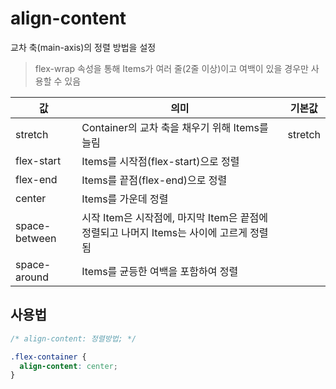 # align-content

교차 축(main-axis)의 정렬 방법을 설정

> flex-wrap 속성을 통해 Items가 여러 줄(2줄 이상)이고 여백이 있을 경우만 사용할 수 있음

| 값            | 의미                                                                                     | 기본값  |
| ------------- | ---------------------------------------------------------------------------------------- | ------- |
| stretch       | Container의 교차 축을 채우기 위해 Items를 늘림                                           | stretch |
| flex-start    | Items를 시작점(flex-start)으로 정렬                                                      |         |
| flex-end      | Items를 끝점(flex-end)으로 정렬                                                          |         |
| center        | Items를 가운데 정렬                                                                      |         |
| space-between | 시작 Item은 시작점에, 마지막 Item은 끝점에 정렬되고 나머지 Items는 사이에 고르게 정렬 됨 |         |
| space-around  | Items를 균등한 여백을 포함하여 정렬                                                      |         |

## 사용법

```css
/* align-content: 정렬방법; */

.flex-container {
  align-content: center;
}
```
